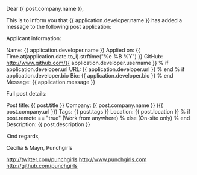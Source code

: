 Dear {{ post.company.name }},

This is to inform you that {{ application.developer.name }} has added a message to the following post application:

Applicant information:

Name: {{ application.developer.name }}
Applied on: {{ Time.at(application.date.to_i).strftime("%e %B %Y") }}
GitHub: http://www.github.com/{{ application.developer.username }}
% if application.developer.url
URL: {{ application.developer.url }}
% end
% if application.developer.bio
Bio:
{{ application.developer.bio }}
% end
Message:
{{ application.message }}

Full post details:

Post title: {{ post.title }}
Company: {{ post.company.name }} ({{ post.company.url }})
Tags: {{ post.tags }}
Location: {{ post.location }}
% if post.remote == "true"
(Work from anywhere)
% else
(On-site only)
% end
Description:
{{ post.description }}

Kind regards,

Cecilia & Mayn,
Punchgirls

http://twitter.com/punchgirls
http://www.punchgirls.com
http://github.com/punchgirls
